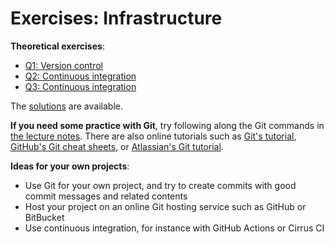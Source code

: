 # Exercises: Infrastructure

**Theoretical exercises**:

- [Q1: Version control](Q1.md)
- [Q2: Continuous integration](Q2.md)
- [Q3: Continuous integration](Q3.md)


The [solutions](solutions/) are available.


**If you need some practice with Git**, try following along the Git commands in [the lecture notes](../).
There are also online tutorials such as [Git's tutorial](https://git-scm.com/docs/gittutorial),
[GitHub's Git cheat sheets](https://training.github.com/), or [Atlassian's Git tutorial](https://www.atlassian.com/git).


**Ideas for your own projects**:

- Use Git for your own project, and try to create commits with good commit messages and related contents
- Host your project on an online Git hosting service such as GitHub or BitBucket
- Use continuous integration, for instance with GitHub Actions or Cirrus CI
